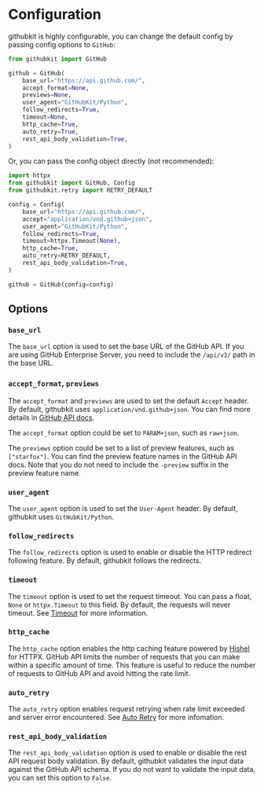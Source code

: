 # Configuration

githubkit is highly configurable, you can change the default config by passing config options to `GitHub`:

```python
from githubkit import GitHub

github = GitHub(
    base_url="https://api.github.com/",
    accept_format=None,
    previews=None,
    user_agent="GitHubKit/Python",
    follow_redirects=True,
    timeout=None,
    http_cache=True,
    auto_retry=True,
    rest_api_body_validation=True,
)
```

Or, you can pass the config object directly (not recommended):

```python
import httpx
from githubkit import GitHub, Config
from githubkit.retry import RETRY_DEFAULT

config = Config(
    base_url="https://api.github.com/",
    accept="application/vnd.github+json",
    user_agent="GitHubKit/Python",
    follow_redirects=True,
    timeout=httpx.Timeout(None),
    http_cache=True,
    auto_retry=RETRY_DEFAULT,
    rest_api_body_validation=True,
)

github = GitHub(config=config)
```

## Options

### `base_url`

The `base_url` option is used to set the base URL of the GitHub API. If you are using GitHub Enterprise Server, you need to include the `/api/v3/` path in the base URL.

### `accept_format`, `previews`

The `accept_format` and `previews` are used to set the default `Accept` header. By default, githubkit uses `application/vnd.github+json`. You can find more details in [GitHub API docs](https://docs.github.com/en/rest/overview/media-types).

The `accept_format` option could be set to `PARAM+json`, such as `raw+json`.

The `previews` option could be set to a list of preview features, such as `["starfox"]`. You can find the preview feature names in the GitHub API docs. Note that you do not need to include the `-preview` suffix in the preview feature name.

### `user_agent`

The `user_agent` option is used to set the `User-Agent` header. By default, githubkit uses `GitHubKit/Python`.

### `follow_redirects`

The `follow_redirects` option is used to enable or disable the HTTP redirect following feature. By default, githubkit follows the redirects.

### `timeout`

The `timeout` option is used to set the request timeout. You can pass a float, `None` or `httpx.Timeout` to this field. By default, the requests will never timeout. See [Timeout](https://www.python-httpx.org/advanced/timeouts/) for more information.

### `http_cache`

The `http_cache` option enables the http caching feature powered by [Hishel](https://hishel.com/) for HTTPX. GitHub API limits the number of requests that you can make within a specific amount of time. This feature is useful to reduce the number of requests to GitHub API and avoid hitting the rate limit.

### `auto_retry`

The `auto_retry` option enables request retrying when rate limit exceeded and server error encountered. See [Auto Retry](./auto-retry.md) for more infomation.

### `rest_api_body_validation`

The `rest_api_body_validation` option is used to enable or disable the rest API request body validation. By default, githubkit validates the input data against the GitHub API schema. If you do not want to validate the input data, you can set this option to `False`.
